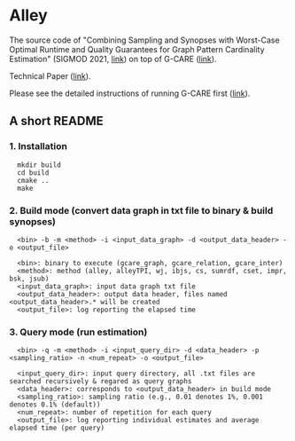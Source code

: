 # Alley

The source code of "Combining Sampling and Synopses with Worst-Case Optimal Runtime and Quality Guarantees for Graph Pattern Cardinality Estimation" (SIGMOD 2021, [link](https://dl.acm.org/doi/10.1145/3448016.3457246)) on top of G-CARE ([link](https://dl.acm.org/doi/10.1145/3318464.3389702)).

Technical Paper ([link](https://arxiv.org/abs/2103.13681)).

Please see the detailed instructions of running G-CARE first ([link](https://github.com/yspark-dblab/gcare)).


## A short README

### 1. Installation

```
  mkdir build
  cd build
  cmake ..
  make
```

### 2. Build mode (convert data graph in txt file to binary & build synopses)

```
  <bin> -b -m <method> -i <input_data_graph> -d <output_data_header> -o <output_file>
  
  <bin>: binary to execute (gcare_graph, gcare_relation, gcare_inter)
  <method>: method (alley, alleyTPI, wj, ibjs, cs, sumrdf, cset, impr, bsk, jsub)
  <input_data_graph>: input data graph txt file
  <output_data_header>: output data header, files named <output_data_header>.* will be created
  <output_file>: log reporting the elapsed time
```

### 3. Query mode (run estimation)
  
``` 
  <bin> -q -m <method> -i <input_query_dir> -d <data_header> -p <sampling_ratio> -n <num_repeat> -o <output_file>
  
  <input_query_dir>: input query directory, all .txt files are searched recursively & regared as query graphs
  <data_header>: corresponds to <output_data_header> in build mode
  <sampling_ratio>: sampling ratio (e.g., 0.01 denotes 1%, 0.001 denotes 0.1% (default)) 
  <num_repeat>: number of repetition for each query
  <output_file>: log reporting individual estimates and average elapsed time (per query)
```
